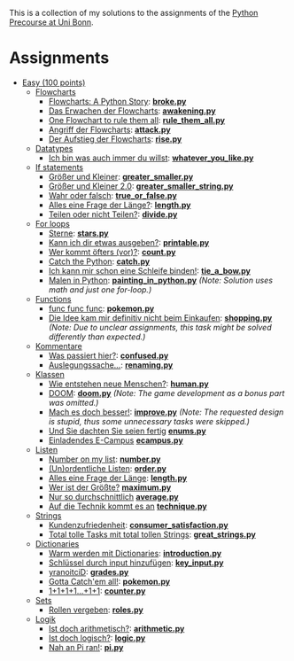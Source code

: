 This is a collection of my solutions to the assignments of the
[Python Precourse at Uni Bonn](https://itsec.cs.uni-bonn.de/vorkurs/).

# Assignments

- [Easy (100 points)](https://itsec.cs.uni-bonn.de/vorkurs/aufgaben-fuer-100/)
  - [Flowcharts](https://itsec.cs.uni-bonn.de/vorkurs/aufgaben-fuer-100/flowcharts/)
    - [Flowcharts: A Python Story](https://itsec.cs.uni-bonn.de/vorkurs/aufgaben-fuer-100/flowcharts/004/):
      **[broke.py](src/easy/flowcharts/broke.py)**
    - [Das Erwachen der Flowcharts](https://itsec.cs.uni-bonn.de/vorkurs/aufgaben-fuer-100/flowcharts/005/):
      **[awakening.py](src/easy/flowcharts/awakening.py)**
    - [One Flowchart to rule them all](https://itsec.cs.uni-bonn.de/vorkurs/aufgaben-fuer-100/flowcharts/006/):
      **[rule_them_all.py](src/easy/flowcharts/rule_them_all.py)**
    - [Angriff der Flowcharts](https://itsec.cs.uni-bonn.de/vorkurs/aufgaben-fuer-100/flowcharts/001/):
      **[attack.py](src/easy/flowcharts/attack.py)**
    - [Der Aufstieg der Flowcharts](https://itsec.cs.uni-bonn.de/vorkurs/aufgaben-fuer-100/flowcharts/003/):
      **[rise.py](src/easy/flowcharts/rise.py)**
  - [Datatypes](https://itsec.cs.uni-bonn.de/vorkurs/aufgaben-fuer-100/datentypen/)
    - [Ich bin was auch immer du willst](https://itsec.cs.uni-bonn.de/vorkurs/aufgaben-fuer-100/datentypen/001/):
      **[whatever_you_like.py](src/easy/datatypes/whatever_you_like.py)**
  - [If statements](https://itsec.cs.uni-bonn.de/vorkurs/aufgaben-fuer-100/if-abfragen/)
    - [Größer und Kleiner](https://itsec.cs.uni-bonn.de/vorkurs/aufgaben-fuer-100/if-abfragen/001/):
      **[greater_smaller.py](src/easy/if/greater_smaller.py)**
    - [Größer und Kleiner 2.0](https://itsec.cs.uni-bonn.de/vorkurs/aufgaben-fuer-100/if-abfragen/005/):
      **[greater_smaller_string.py](src/easy/if/greater_smaller_string.py)**
    - [Wahr oder falsch](https://itsec.cs.uni-bonn.de/vorkurs/aufgaben-fuer-100/if-abfragen/002/):
      **[true_or_false.py](src/easy/if/true_or_false.py)**
    - [Alles eine Frage der Länge?](https://itsec.cs.uni-bonn.de/vorkurs/aufgaben-fuer-100/if-abfragen/003/):
      **[length.py](src/easy/if/length.py)**
    - [Teilen oder nicht Teilen?](https://itsec.cs.uni-bonn.de/vorkurs/aufgaben-fuer-100/if-abfragen/004/):
      **[divide.py](src/easy/if/divide.py)**
  - [For loops](https://itsec.cs.uni-bonn.de/vorkurs/aufgaben-fuer-100/for-loops/)
    - [Sterne](https://itsec.cs.uni-bonn.de/vorkurs/aufgaben-fuer-100/for-loops/001/):
      **[stars.py](src/easy/for/stars.py)**
    - [Kann ich dir etwas ausgeben?](https://itsec.cs.uni-bonn.de/vorkurs/aufgaben-fuer-100/for-loops/002/):
      **[printable.py](src/easy/for/printable.py)**
    - [Wer kommt öfters (vor)?](https://itsec.cs.uni-bonn.de/vorkurs/aufgaben-fuer-100/for-loops/005/):
      **[count.py](src/easy/for/count.py)**
    - [Catch the Python](https://itsec.cs.uni-bonn.de/vorkurs/aufgaben-fuer-100/for-loops/003/):
      **[catch.py](src/easy/for/catch.py)**
    - [Ich kann mir schon eine Schleife binden!](https://itsec.cs.uni-bonn.de/vorkurs/aufgaben-fuer-100/for-loops/004/):
      **[tie_a_bow.py](src/easy/for/tie_a_bow.py)**
    - [Malen in Python](https://itsec.cs.uni-bonn.de/vorkurs/aufgaben-fuer-100/for-loops/006/):
      **[painting_in_python.py](src/easy/for/painting_in_python.py)**
      *(Note: Solution uses math and just one for-loop.)*
  - [Functions](https://itsec.cs.uni-bonn.de/vorkurs/aufgaben-fuer-100/funktionen/)
    - [func func func](https://itsec.cs.uni-bonn.de/vorkurs/aufgaben-fuer-100/funktionen/001/):
      **[pokemon.py](src/easy/functions/pokemon.py)**
    - [Die Idee kam mir definitiv nicht beim Einkaufen](https://itsec.cs.uni-bonn.de/vorkurs/aufgaben-fuer-100/funktionen/002/):
      **[shopping.py](src/easy/functions/shopping.py)**
      *(Note: Due to unclear assignments, this task might be solved differently than expected.)*
  - [Kommentare](https://itsec.cs.uni-bonn.de/vorkurs/aufgaben-fuer-100/kommentare/)
    - [Was passiert hier?](https://itsec.cs.uni-bonn.de/vorkurs/aufgaben-fuer-100/kommentare/001/):
      **[confused.py](src/easy/comments/confused.py)**
    - [Auslegungssache...](https://itsec.cs.uni-bonn.de/vorkurs/aufgaben-fuer-100/kommentare/002/):
      **[renaming.py](src/easy/comments/renaming.py)**
  - [Klassen](https://itsec.cs.uni-bonn.de/vorkurs/aufgaben-fuer-100/klassen/)
    - [Wie entstehen neue Menschen?](https://itsec.cs.uni-bonn.de/vorkurs/aufgaben-fuer-100/klassen/001/):
      **[human.py](src/easy/classes/human.py)**
    - [DOOM](https://itsec.cs.uni-bonn.de/vorkurs/aufgaben-fuer-100/klassen/002/):
      **[doom.py](src/easy/classes/doom.py)**
      *(Note: The game development as a bonus part was omitted.)*
    - [Mach es doch besser!](https://itsec.cs.uni-bonn.de/vorkurs/aufgaben-fuer-100/klassen/003/):
      **[improve.py](src/easy/classes/improve.py)**
      *(Note: The requested design is stupid, thus some unnecessary tasks were skipped.)*
    - [Und Sie dachten Sie seien fertig](https://itsec.cs.uni-bonn.de/vorkurs/aufgaben-fuer-100/klassen/004/)
      **[enums.py](src/easy/classes/enums.py)**
    - [Einladendes E-Campus](https://itsec.cs.uni-bonn.de/vorkurs/aufgaben-fuer-100/klassen/005/)
      **[ecampus.py](src/easy/classes/ecampus.py)**
  - [Listen](https://itsec.cs.uni-bonn.de/vorkurs/aufgaben-fuer-100/listen/)
    - [Number on my list](https://itsec.cs.uni-bonn.de/vorkurs/aufgaben-fuer-100/listen/001/):
      **[number.py](src/easy/lists/number.py)**
    - [(Un)ordentliche Listen](https://itsec.cs.uni-bonn.de/vorkurs/aufgaben-fuer-100/listen/005/):
      **[order.py](src/easy/lists/order.py)**
    - [Alles eine Frage der Länge](https://itsec.cs.uni-bonn.de/vorkurs/aufgaben-fuer-100/listen/004/):
      **[length.py](src/easy/lists/length.py)**
    - [Wer ist der Größte?](https://itsec.cs.uni-bonn.de/vorkurs/aufgaben-fuer-100/listen/002/)
      **[maximum.py](src/easy/lists/maximum.py)**
    - [Nur so durchschnittlich](https://itsec.cs.uni-bonn.de/vorkurs/aufgaben-fuer-100/listen/003/)
      **[average.py](src/easy/lists/average.py)**
    - [Auf die Technik kommt es an](https://itsec.cs.uni-bonn.de/vorkurs/aufgaben-fuer-100/listen/006/)
        **[technique.py](src/easy/lists/technique.py)**
  - [Strings](https://itsec.cs.uni-bonn.de/vorkurs/aufgaben-fuer-100/strings/)
    - [Kundenzufriedenheit](https://itsec.cs.uni-bonn.de/vorkurs/aufgaben-fuer-100/strings/001/):
      **[consumer_satisfaction.py](src/easy/strings/consumer_satisfaction.py)**
    - [Total tolle Tasks mit total tollen Strings](https://itsec.cs.uni-bonn.de/vorkurs/aufgaben-fuer-100/strings/002/):
      **[great_strings.py](src/easy/strings/great_strings.py)**
  - [Dictionaries](https://itsec.cs.uni-bonn.de/vorkurs/aufgaben-fuer-100/dictionaries/)
    - [Warm werden mit Dictionaries](https://itsec.cs.uni-bonn.de/vorkurs/aufgaben-fuer-100/dictionaries/001/):
      **[introduction.py](src/easy/dictionaries/introduction.py)**
    - [Schlüssel durch input hinzufügen](https://itsec.cs.uni-bonn.de/vorkurs/aufgaben-fuer-100/dictionaries/002/):
      **[key_input.py](src/easy/dictionaries/key_input.py)**
    - [yranoitciD](https://itsec.cs.uni-bonn.de/vorkurs/aufgaben-fuer-100/dictionaries/005/):
      **[grades.py](src/easy/dictionaries/grades.py)**
    - [Gotta Catch'em all!](https://itsec.cs.uni-bonn.de/vorkurs/aufgaben-fuer-100/dictionaries/003/):
      **[pokemon.py](src/easy/dictionaries/pokemon.py)**
    - [1+1+1+1...+1+1](https://itsec.cs.uni-bonn.de/vorkurs/aufgaben-fuer-100/dictionaries/004/):
      **[counter.py](src/easy/dictionaries/counter.py)**
  - [Sets](https://itsec.cs.uni-bonn.de/vorkurs/aufgaben-fuer-100/sets/)
    - [Rollen vergeben](https://itsec.cs.uni-bonn.de/vorkurs/aufgaben-fuer-100/sets/001/):
      **[roles.py](src/easy/sets/roles.py)**
  - [Logik](https://itsec.cs.uni-bonn.de/vorkurs/aufgaben-fuer-100/logik/)
    - [Ist doch arithmetisch?](https://itsec.cs.uni-bonn.de/vorkurs/aufgaben-fuer-100/logik/002/):
      **[arithmetic.py](src/easy/logic/arithmetic.py)**
    - [Ist doch logisch?](https://itsec.cs.uni-bonn.de/vorkurs/aufgaben-fuer-100/logik/001/):
      **[logic.py](src/easy/logic/logic.py)**
    - [Nah an Pi ran!](https://itsec.cs.uni-bonn.de/vorkurs/aufgaben-fuer-100/logik/003/):
      **[pi.py](src/easy/logic/pi.py)**
